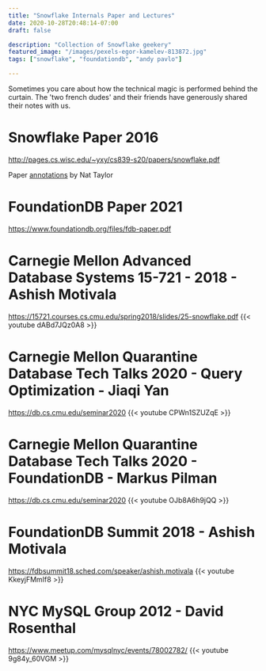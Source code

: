 ```yaml
---
title: "Snowflake Internals Paper and Lectures"
date: 2020-10-28T20:48:14-07:00
draft: false

description: "Collection of Snowflake geekery"
featured_image: "/images/pexels-egor-kamelev-813872.jpg"
tags: ["snowflake", "foundationdb", "andy pavlo"]

---
```


Sometimes you care about how the technical magic is performed behind the curtain.  The 'two french dudes' and their friends have generously shared their notes with us.

# Snowflake Paper 2016
http://pages.cs.wisc.edu/~yxy/cs839-s20/papers/snowflake.pdf


Paper [annotations](https://nattaylor.com/blog/2019/snowflake-internals/) by Nat Taylor

# FoundationDB Paper 2021
https://www.foundationdb.org/files/fdb-paper.pdf



# Carnegie Mellon Advanced Database Systems 15-721 - 2018 - Ashish Motivala
https://15721.courses.cs.cmu.edu/spring2018/slides/25-snowflake.pdf
{{< youtube dABd7JQz0A8 >}}


# Carnegie Mellon Quarantine Database Tech Talks 2020 - Query Optimization - Jiaqi Yan  
https://db.cs.cmu.edu/seminar2020
{{< youtube CPWn1SZUZqE >}}


# Carnegie Mellon Quarantine Database Tech Talks 2020 - FoundationDB - Markus Pilman
https://db.cs.cmu.edu/seminar2020
{{< youtube OJb8A6h9jQQ >}}

# FoundationDB Summit 2018 - Ashish Motivala
https://fdbsummit18.sched.com/speaker/ashish.motivala
{{< youtube KkeyjFMmIf8 >}}


# NYC MySQL Group 2012 - David Rosenthal
https://www.meetup.com/mysqlnyc/events/78002782/
{{< youtube 9g84y_60VGM >}}



